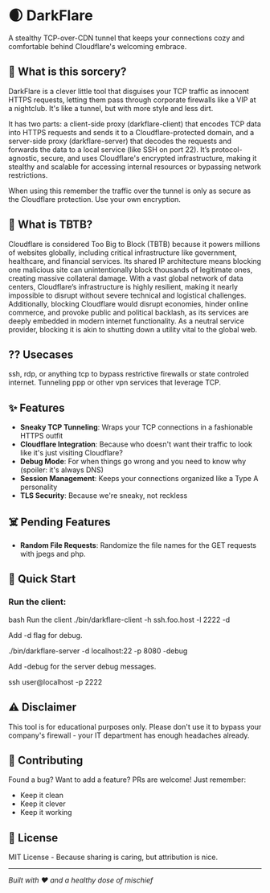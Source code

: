 # 🌒 DarkFlare

A stealthy TCP-over-CDN tunnel that keeps your connections cozy and comfortable behind Cloudflare's welcoming embrace.

## 🤔 What is this sorcery?

DarkFlare is a clever little tool that disguises your TCP traffic as innocent HTTPS requests, letting them pass through corporate firewalls like a VIP at a nightclub. It's like a tunnel, but with more style and less dirt.

It has two parts: a client-side proxy (darkflare-client) that encodes TCP data into HTTPS requests and sends it to a Cloudflare-protected domain, and a server-side proxy (darkflare-server) that decodes the requests and forwards the data to a local service (like SSH on port 22). It’s protocol-agnostic, secure, and uses Cloudflare's encrypted infrastructure, making it stealthy and scalable for accessing internal resources or bypassing network restrictions.

When using this remember the traffic over the tunnel is only as secure as the Cloudflare protection. Use your own encryption.

## 🧱  What is TBTB?
Cloudflare is considered Too Big to Block (TBTB) because it powers millions of websites globally, including critical infrastructure like government, healthcare, and financial services. Its shared IP architecture means blocking one malicious site can unintentionally block thousands of legitimate ones, creating massive collateral damage. With a vast global network of data centers, Cloudflare’s infrastructure is highly resilient, making it nearly impossible to disrupt without severe technical and logistical challenges. Additionally, blocking Cloudflare would disrupt economies, hinder online commerce, and provoke public and political backlash, as its services are deeply embedded in modern internet functionality. As a neutral service provider, blocking it is akin to shutting down a utility vital to the global web.

## ⁇  Usecases
ssh, rdp, or anything tcp to bypass restrictive firewalls or state controled internet.
Tunneling ppp or other vpn services that leverage TCP.

## ✨ Features

- **Sneaky TCP Tunneling**: Wraps your TCP connections in a fashionable HTTPS outfit
- **Cloudflare Integration**: Because who doesn't want their traffic to look like it's just visiting Cloudflare?
- **Debug Mode**: For when things go wrong and you need to know why (spoiler: it's always DNS)
- **Session Management**: Keeps your connections organized like a Type A personality
- **TLS Security**: Because we're sneaky, not reckless

## ☠️ Pending Features
- **Random File Requests**: Randomize the file names for the GET requests with jpegs and php.

## 🚀 Quick Start

### Run the client:
bash
Run the client
./bin/darkflare-client -h ssh.foo.host -l 2222 -d       

Add -d flag for debug.

./bin/darkflare-server -d localhost:22 -p 8080 -debug

Add -debug for the server debug messages.

ssh user@localhost -p 2222


## ⚠️ Disclaimer

This tool is for educational purposes only. Please don't use it to bypass your company's firewall - your IT department has enough headaches already.

## 🤝 Contributing

Found a bug? Want to add a feature? PRs are welcome! Just remember:
- Keep it clean
- Keep it clever
- Keep it working

## 📜 License

MIT License - Because sharing is caring, but attribution is nice.

---
*Built with ❤️ and a healthy dose of mischief*

